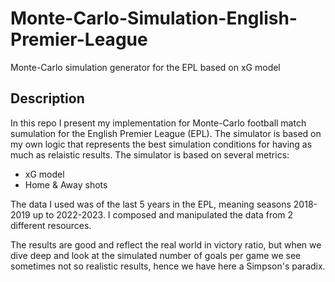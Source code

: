# Monte-Carlo-Simulation-English-Premier-League
Monte-Carlo simulation generator for the EPL based on xG model  

## Description 
In this repo I present my implementation for Monte-Carlo football match sumulation for the English Premier League (EPL). 
The simulator is based on my own logic that represents the best simulation conditions for having as much as relaistic results.
The simulator is based on several metrics:
  - xG model
  - Home & Away shots

The data I used was of the last 5 years in the EPL, meaning seasons 2018-2019 up  to 2022-2023. 
I composed and manipulated the data from 2 different resources.
 

The results are good and reflect the real world in victory ratio, but when we dive deep and look at the simulated number of goals per game we see sometimes not so realistic results, hence we have here a Simpson's paradix.   
